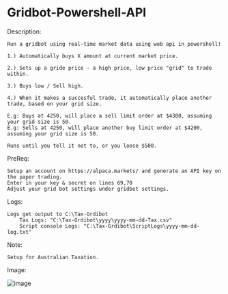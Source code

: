 # Gridbot-Powershell-API

Description:

    Run a gridbot using real-time market data using web api in powershell!

    1.) Automatically buys X amount at current market price.

    2.) Sets up a gride price - a high price, low price "grid" to trade within.

    3.) Buys low / Sell high.

    4.) When it makes a succesful trade, it automatically place another trade, based on your grid size.

    E.g: Buys at 4250, will place a sell limit order at $4300, assuming your grid size is 50.
    E.g: Sells at 4250, will place another buy limit order at $4200, assuming your grid size is 50.

    Runs until you tell it not to, or you loose $500.

PreReq:

    Setup an account on https://alpaca.markets/ and generate an API key on the paper trading.
    Enter in your key & secret on lines 69,70
    Adjust your grid bot settings under gridbot settings. 

Logs:

    Logs get output to C:\Tax-Grdibot
        Tax Logs: "C:\Tax-Grdibot\yyyy\yyyy-mm-dd-Tax.csv"
        Script console Logs: "C:\Tax-Grdibot\ScriptLogs\yyyy-mm-dd-log.txt"

Note:

    Setup for Australian Taxation.

Image:

![image](https://user-images.githubusercontent.com/38932932/162602329-d2970d0a-ca0b-4787-b1fa-22112cc3845d.png)
